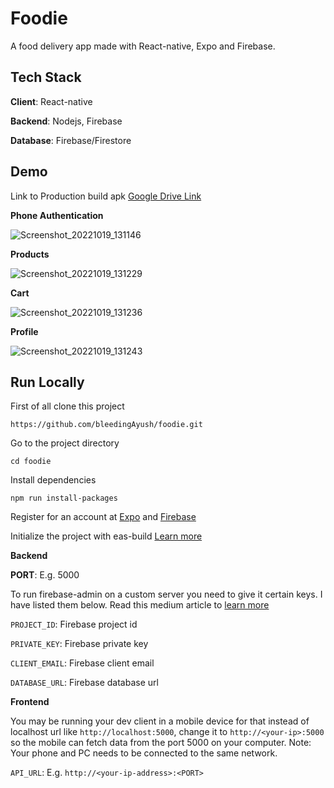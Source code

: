# Foodie

A food delivery app made with React-native, Expo and Firebase.

## Tech Stack

**Client**: React-native

**Backend**: Nodejs, Firebase

**Database**: Firebase/Firestore

## Demo
Link to Production build apk [Google Drive Link](https://drive.google.com/file/d/1eI18qpumJZMc30Ap09XpKFPRFfyafocT/view?usp=sharing)

**Phone Authentication**

![Screenshot_20221019_131146](https://user-images.githubusercontent.com/66837202/196639330-65916b0a-8a52-4c32-a9d7-66f8cceb2852.jpg)

**Products**

![Screenshot_20221019_131229](https://user-images.githubusercontent.com/66837202/196639790-77e07fdf-4962-4d19-b2ed-0cc019010663.jpg)

**Cart**

![Screenshot_20221019_131236](https://user-images.githubusercontent.com/66837202/196639887-23441f06-397a-436f-8258-962c2eb8edcc.jpg)


**Profile**

![Screenshot_20221019_131243](https://user-images.githubusercontent.com/66837202/196639825-bd089b02-585f-4eb0-ae74-45cdbb4c5a8a.jpg)


## Run Locally

First of all clone this project 

```
https://github.com/bleedingAyush/foodie.git
```

Go to the project directory

```
cd foodie
```

Install dependencies


```
npm run install-packages
```

Register for an account at [Expo](https://expo.io/) and [Firebase](https://firebase.google.com/)

Initialize the project with eas-build [Learn more](https://docs.expo.dev/build/introduction/)

**Backend**

**PORT**: E.g. 5000

To run firebase-admin on a custom server you need to give it certain keys. I have listed them below. Read this medium article to [learn more](https://medium.com/litslink/firebase-admin-sdk-basics-in-examples-ee7e009a1116)

`PROJECT_ID`: Firebase project id

`PRIVATE_KEY`: Firebase private key

`CLIENT_EMAIL`: Firebase client email

`DATABASE_URL`: Firebase database url

**Frontend**

You may be running your dev client in a mobile device for that instead of localhost url like `http://localhost:5000`, change it to `http://<your-ip>:5000` so the mobile can fetch data from the port 5000 on your computer.
Note: Your phone and PC needs to be connected to the same network. 

`API_URL`: E.g. `http://<your-ip-address>:<PORT>`
